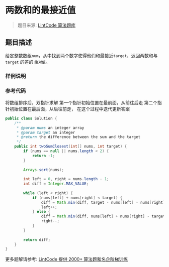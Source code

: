 # 两数和的最接近值
 > 题目来源: [LintCode 算法题库](https://www.lintcode.com/problem/two-sum-closest/?utm_source=sc-github-wzz)
 ## 题目描述
 给定整数数组`num`，从中找到两个数字使得他们和最接近`target`，返回两数和与 `target` 的差的 `绝对值`。
 ### 样例说明
 
 ### 参考代码
 将数组排序后，双指针求解
第一个指针初始位置在最前面，从前往后走
第二个指针初始位置在最后面，从后往前走，
在这个过程中迭代更新答案
```java
public class Solution {
    /**
     * @param nums an integer array
     * @param target an integer
     * @return the difference between the sum and the target
     */
    public int twoSumClosest(int[] nums, int target) {
        if (nums == null || nums.length < 2) {
            return -1;
        }
        
        Arrays.sort(nums);
        
        int left = 0, right = nums.length - 1;
        int diff = Integer.MAX_VALUE;
        
        while (left < right) {
            if (nums[left] + nums[right] < target) {
                diff = Math.min(diff, target - nums[left] - nums[right]);
                left++;
            } else {
                diff = Math.min(diff, nums[left] + nums[right] - target);
                right--;
            }
        }
        
        return diff;
    }
}
```
 更多题解请参考: [LintCode 提供 2000+ 算法题和名企阶梯训练](https://www.lintcode.com/problem/?utm_source=sc-github-wzz)
